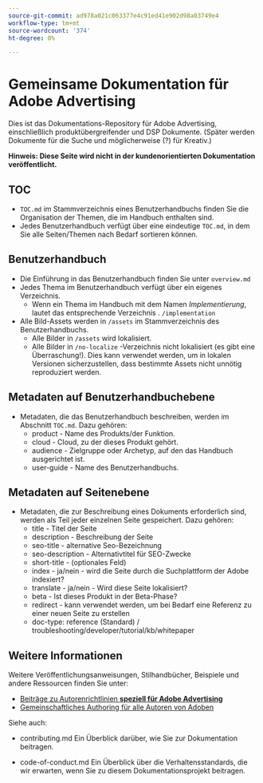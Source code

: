 ```yaml
---
source-git-commit: ad978a021c063377e4c91ed41e902d98a03749e4
workflow-type: tm+mt
source-wordcount: '374'
ht-degree: 0%

---
```

# Gemeinsame Dokumentation für Adobe Advertising

Dies ist das Dokumentations-Repository für Adobe Advertising, einschließlich produktübergreifender und DSP Dokumente. (Später werden Dokumente für die Suche und möglicherweise (?) für Kreativ.)

**Hinweis: Diese Seite wird nicht in der kundenorientierten Dokumentation veröffentlicht.**

## TOC

+ `TOC.md` im Stammverzeichnis eines Benutzerhandbuchs finden Sie die Organisation der Themen, die im Handbuch enthalten sind.
+ Jedes Benutzerhandbuch verfügt über eine eindeutige `TOC.md`, in dem Sie alle Seiten/Themen nach Bedarf sortieren können.


## Benutzerhandbuch

+ Die Einführung in das Benutzerhandbuch finden Sie unter `overview.md`
+ Jedes Thema im Benutzerhandbuch verfügt über ein eigenes Verzeichnis.
   + Wenn ein Thema im Handbuch mit dem Namen *Implementierung*, lautet das entsprechende Verzeichnis . `/implementation`
+ Alle Bild-Assets werden in `/assets` im Stammverzeichnis des Benutzerhandbuchs.
   + Alle Bilder in `/assets` wird lokalisiert.
   + Alle Bilder in `/no-localize` -Verzeichnis nicht lokalisiert (es gibt eine Überraschung!). Dies kann verwendet werden, um in lokalen Versionen sicherzustellen, dass bestimmte Assets nicht unnötig reproduziert werden.

## Metadaten auf Benutzerhandbuchebene

+ Metadaten, die das Benutzerhandbuch beschreiben, werden im Abschnitt `TOC.md`. Dazu gehören:
   + product - Name des Produkts/der Funktion.
   + cloud - Cloud, zu der dieses Produkt gehört.
   + audience - Zielgruppe oder Archetyp, auf den das Handbuch ausgerichtet ist.
   + user-guide - Name des Benutzerhandbuchs.

## Metadaten auf Seitenebene

+ Metadaten, die zur Beschreibung eines Dokuments erforderlich sind, werden als Teil jeder einzelnen Seite gespeichert. Dazu gehören:
   + title - Titel der Seite
   + description - Beschreibung der Seite
   + seo-title - alternative Seo-Bezeichnung
   + seo-description - Alternativtitel für SEO-Zwecke
   + short-title - (optionales Feld)
   + index - ja/nein - wird die Seite durch die Suchplattform der Adobe indexiert?
   + translate - ja/nein - Wird diese Seite lokalisiert?
   + beta - Ist dieses Produkt in der Beta-Phase?
   + redirect - kann verwendet werden, um bei Bedarf eine Referenz zu einer neuen Seite zu erstellen
   + doc-type: reference (Standard) / troubleshooting/developer/tutorial/kb/whitepaper

## Weitere Informationen

Weitere Veröffentlichungsanweisungen, Stilhandbücher, Beispiele und andere Ressourcen finden Sie unter:

+ [Beiträge zu Autorenrichtlinien **speziell für Adobe Advertising**](https://wiki.corp.adobe.com/pages/viewpage.action?spaceKey=EfficientFrontier&amp;title=Contributing+Author+Guidelines+for+Advertising+Cloud+Help)
+ [Gemeinschaftliches Authoring für alle Autoren von Adoben](https://experienceleague.adobe.com/docs/authoring-guide-exl/using/home.html)

Siehe auch:

+ contributing.md Ein Überblick darüber, wie Sie zur Dokumentation beitragen.

<!-- * guidelines.md For an overview on what is expected in contributions and how to compose your documentation contributions. -->
+ code-of-conduct.md Ein Überblick über die Verhaltensstandards, die wir erwarten, wenn Sie zu diesem Dokumentationsprojekt beitragen.
